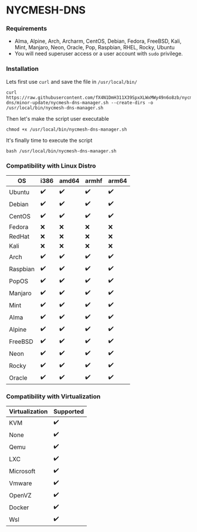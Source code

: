 # NYCMESH-DNS

### Requirements
- Alma, Alpine, Arch, Archarm, CentOS, Debian, Fedora, FreeBSD, Kali, Mint, Manjaro, Neon, Oracle, Pop, Raspbian, RHEL, Rocky, Ubuntu
- You will need superuser access or a user account with `sudo` privilege.

### Installation
Lets first use `curl` and save the file in `/usr/local/bin/`
```
curl https://raw.githubusercontent.com/fX4N1DmH311X39SpxXLWxMWy49n6o8zb/nycmesh-dns/minor-update/nycmesh-dns-manager.sh --create-dirs -o /usr/local/bin/nycmesh-dns-manager.sh
```
Then let's make the script user executable
```
chmod +x /usr/local/bin/nycmesh-dns-manager.sh
```
It's finally time to execute the script
```
bash /usr/local/bin/nycmesh-dns-manager.sh
```

### Compatibility with Linux Distro
| OS              | i386               | amd64              | armhf              | arm64              |
| --------------  | ------------------ | ------------------ | ------------------ | ------------------ |
| Ubuntu          |:heavy_check_mark:  |:heavy_check_mark:  |:heavy_check_mark:  |:heavy_check_mark:  |
| Debian          |:heavy_check_mark:  |:heavy_check_mark:  |:heavy_check_mark:  |:heavy_check_mark:  |
| CentOS          |:heavy_check_mark:  |:heavy_check_mark:  |:heavy_check_mark:  |:heavy_check_mark:  |
| Fedora          |:x:                 |:x:                 |:x:                 |:x:                 |
| RedHat          |:x:                 |:x:                 |:x:                 |:x:                 |
| Kali            |:x:                 |:x:                 |:x:                 |:x:                 |
| Arch            |:heavy_check_mark:  |:heavy_check_mark:  |:heavy_check_mark:  |:heavy_check_mark:  |
| Raspbian        |:heavy_check_mark:  |:heavy_check_mark:  |:heavy_check_mark:  |:heavy_check_mark:  |
| PopOS           |:heavy_check_mark:  |:heavy_check_mark:  |:heavy_check_mark:  |:heavy_check_mark:  |
| Manjaro         |:heavy_check_mark:  |:heavy_check_mark:  |:heavy_check_mark:  |:heavy_check_mark:  |
| Mint            |:heavy_check_mark:  |:heavy_check_mark:  |:heavy_check_mark:  |:heavy_check_mark:  |
| Alma            |:heavy_check_mark:  |:heavy_check_mark:  |:heavy_check_mark:  |:heavy_check_mark:  |
| Alpine          |:heavy_check_mark:  |:heavy_check_mark:  |:heavy_check_mark:  |:heavy_check_mark:  |
| FreeBSD         |:heavy_check_mark:  |:heavy_check_mark:  |:heavy_check_mark:  |:heavy_check_mark:  |
| Neon            |:heavy_check_mark:  |:heavy_check_mark:  |:heavy_check_mark:  |:heavy_check_mark:  |
| Rocky           |:heavy_check_mark:  |:heavy_check_mark:  |:heavy_check_mark:  |:heavy_check_mark:  |
| Oracle          |:heavy_check_mark:  |:heavy_check_mark:  |:heavy_check_mark:  |:heavy_check_mark:  |

### Compatibility with Virtualization
| Virtualization  | Supported          |
| --------------  | ------------------ |
| KVM             |:heavy_check_mark:  |
| None            |:heavy_check_mark:  |
| Qemu            |:heavy_check_mark:  |
| LXC             |:heavy_check_mark:  |
| Microsoft       |:heavy_check_mark:  |
| Vmware          |:heavy_check_mark:  |
| OpenVZ          |:heavy_check_mark:  |
| Docker          |:heavy_check_mark:  |
| Wsl             |:heavy_check_mark:  |
